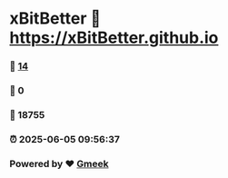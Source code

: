 # xBitBetter :link: https://xBitBetter.github.io 
### :page_facing_up: [14](https://xBitBetter.github.io/tag.html) 
### :speech_balloon: 0 
### :hibiscus: 18755 
### :alarm_clock: 2025-06-05 09:56:37 
### Powered by :heart: [Gmeek](https://github.com/Meekdai/Gmeek)
